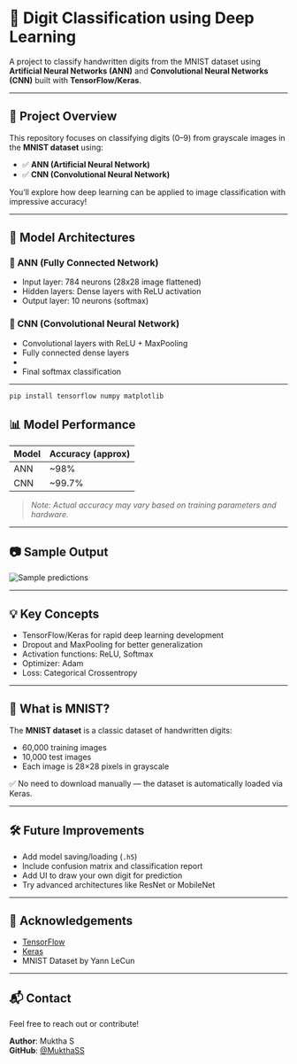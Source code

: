 # 🧠 Digit Classification using Deep Learning

A project to classify handwritten digits from the MNIST dataset using **Artificial Neural Networks (ANN)** and **Convolutional Neural Networks (CNN)** built with **TensorFlow/Keras**.

---

## 📌 Project Overview

This repository focuses on classifying digits (0–9) from grayscale images in the **MNIST dataset** using:

- ✅ **ANN (Artificial Neural Network)**
- ✅ **CNN (Convolutional Neural Network)**

You’ll explore how deep learning can be applied to image classification with impressive accuracy!

---

## 🧱 Model Architectures

### 🔹 ANN (Fully Connected Network)
- Input layer: 784 neurons (28x28 image flattened)
- Hidden layers: Dense layers with ReLU activation
- Output layer: 10 neurons (softmax)

### 🔹 CNN (Convolutional Neural Network)
- Convolutional layers with ReLU + MaxPooling
- Fully connected dense layers
-
- Final softmax classification

---

```bash
pip install tensorflow numpy matplotlib
```
## 📊 Model Performance

| Model | Accuracy (approx) |
|-------|-------------------|
| ANN   | ~98%              |
| CNN   | ~99.7%            |

> _Note: Actual accuracy may vary based on training parameters and hardware._

---

## 📷 Sample Output

![Sample predictions](https://upload.wikimedia.org/wikipedia/commons/2/27/MnistExamples.png)

---

## 💡 Key Concepts

- TensorFlow/Keras for rapid deep learning development  
- Dropout and MaxPooling for better generalization  
- Activation functions: ReLU, Softmax  
- Optimizer: Adam  
- Loss: Categorical Crossentropy  

---

## 🧠 What is MNIST?

The **MNIST dataset** is a classic dataset of handwritten digits:

- 60,000 training images  
- 10,000 test images  
- Each image is 28×28 pixels in grayscale

✅ No need to download manually — the dataset is automatically loaded via Keras.

---

## 🛠 Future Improvements

- Add model saving/loading (`.h5`)  
- Include confusion matrix and classification report  
- Add UI to draw your own digit for prediction  
- Try advanced architectures like ResNet or MobileNet  

---

## 🙌 Acknowledgements

- [TensorFlow](https://www.tensorflow.org/)  
- [Keras](https://keras.io/)  
- MNIST Dataset by Yann LeCun  

---

## 📬 Contact

Feel free to reach out or contribute!

**Author**: Muktha S  
**GitHub**: [@MukthaSS](https://github.com/MukthaSS)

